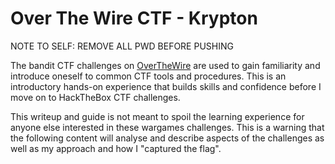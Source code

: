 # Over The Wire CTF - Krypton

NOTE TO SELF: REMOVE ALL PWD BEFORE PUSHING

The bandit CTF challenges on [OverTheWire](https://overthewire.org/wargames) are used to gain familiarity and introduce oneself to common CTF tools and procedures. This is an introductory hands-on experience that builds skills and confidence before I move on to HackTheBox CTF challenges.

This writeup and guide is not meant to spoil the learning experience for anyone else interested in these wargames challenges. This is a warning that the following content will analyse and describe aspects of the challenges as well as my approach and how I "captured the flag".
